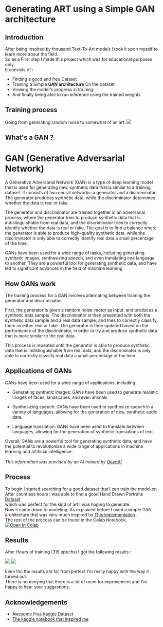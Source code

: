 
# Generating ART using a Simple GAN architecture
## Introduction
After being inspired by thousand Text-To-Art models I took it upon myself to learn more about the field.\
 So as a First step I made this project which was for educational purposes only.\
It consists of :
- Finding a good and free Dataset
- Training a Simple **GAN architecture** On the dataset
- Viewing the model's progress in training
- And finally being able to run inference using the trained weights

## Training process
Going from generating random noise to somewhat of an art.
![](https://github.com/houssemeddinebayoudha/GAN-art-portraits/blob/main/Gif/animation_5.gif)

## What's a GAN ?
# GAN (Generative Adversarial Network)

A Generative Adversarial Network (GAN) is a type of deep learning model that is used for generating new, synthetic data that is similar to a training dataset. It consists of two neural networks: a generator and a discriminator. The generator produces synthetic data, while the discriminator determines whether the data is real or fake.

The generator and discriminator are trained together in an adversarial process, where the generator tries to produce synthetic data that is indistinguishable from real data, and the discriminator tries to correctly identify whether the data is real or fake. The goal is to find a balance where the generator is able to produce high-quality synthetic data, while the discriminator is only able to correctly identify real data a small percentage of the time.

GANs have been used for a wide range of tasks, including generating synthetic images, synthesizing speech, and even translating one language to another. They are a powerful tool for generating synthetic data, and have led to significant advances in the field of machine learning.

## How GANs work

The training process for a GAN involves alternating between training the generator and discriminator.

First, the generator is given a random noise vector as input, and produces a synthetic data sample. The discriminator is then presented with both the synthetic data sample and a real data sample, and tries to correctly classify them as either real or fake. The generator is then updated based on the performance of the discriminator, in order to try and produce synthetic data that is more similar to the real data.

This process is repeated until the generator is able to produce synthetic data that is indistinguishable from real data, and the discriminator is only able to correctly classify real data a small percentage of the time.

## Applications of GANs

GANs have been used for a wide range of applications, including:

- Generating synthetic images: GANs have been used to generate realistic images of faces, landscapes, and even animals.

- Synthesizing speech: GANs have been used to synthesize speech in a variety of languages, allowing for the generation of new, synthetic audio data.

- Language translation: GANs have been used to translate between languages, allowing for the generation of synthetic translations of text.

Overall, GANs are a powerful tool for generating synthetic data, and have the potential to revolutionize a wide range of applications in machine learning and artificial intelligence.\
\
*This information was provided by an AI trained by [OpenAI](https://openai.com).*

## Process
To begin I started searching for a good dataset that I can train the model on\
After countless 
hours I was able to find a good Hand Drawn Portraits [Dataset](https://www.kaggle.com/datasets/karnikakapoor/art-portraits)\
which was perfect for the kind of art I was hoping to generate.\
Now it came down to modeling:
As explained before I used a simple GAN architecture that was very much inspired by [This implementation](https://www.kaggle.com/code/trungthanhnguyen0502/gan-anime/notebook)
.\
The rest of the process can be found in the Colab Notebook. [![Open In Colab](https://colab.research.google.com/assets/colab-badge.svg)](https://colab.research.google.com/drive/185WY6I6Z5CcvQID7hZryb357O95AHYi9?usp=sharing)






## Results
After Hours of training (315 epochs) I got the following results : 



![](https://i.imgur.com/18ajqrF.png)
![](https://i.imgur.com/3khaQIL.png)

Even tho the results are far from perfect I'm really happy with the way it turned out.\
There is no denying that there is a lot of room for improvement and I'm happy to hear your suggestions.

## Acknowledgements

 - [Awesome Free kaggle Dataset](https://www.kaggle.com/datasets/karnikakapoor/art-portraits)
 - [The kaggle notebook that inspired me](https://www.kaggle.com/code/trungthanhnguyen0502/gan-anime/notebook)
